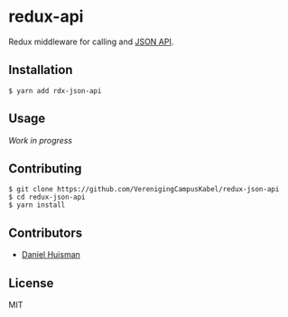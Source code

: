 # redux-api

Redux middleware for calling and [JSON API](http://jsonapi.org).

## Installation
```
$ yarn add rdx-json-api
```

## Usage
*Work in progress*

## Contributing
```
$ git clone https://github.com/VerenigingCampusKabel/redux-json-api
$ cd redux-json-api
$ yarn install
```

## Contributors
- [Daniel Huisman](https://github.com/DanielHuisman)

## License
MIT
